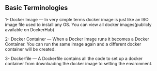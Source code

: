 ## Basic Terminologies

1- Docker Image — In very simple terms docker image is just like an ISO image file used to install any OS. You can view all docker images(publicly available on DockerHub)

2- Docker Container — When a Docker Image runs it becomes a Docker Container. You can run the same image again and a different docker container will be created.

3- Dockerfile — A Dockerfile contains all the code to set up a docker container from downloading the docker image to setting the environment.
